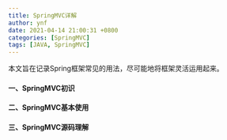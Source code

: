 ```yaml
---
title: SpringMVC详解
author: ynf
date: 2021-04-14 21:00:31 +0800
categories: [SpringMVC]
tags: [JAVA, SpringMVC]
---
```

本文旨在记录Spring框架常见的用法，尽可能地将框架灵活运用起来。

#### 一、SpringMVC初识

#### 二、SpringMVC基本使用

#### 三、SpringMVC源码理解
